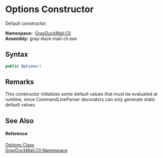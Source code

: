 Options Constructor
===================
Default constructor.

  **Namespace:**  [GrayDuckMail.Cli][1]  
  **Assembly:** gray-duck-mail-cli.exe

Syntax
------

```csharp
public Options()
```


Remarks
-------
 This constructor initializes some default values that must be evaluated at runtime, since CommandLineParser decorators can only generate static default values. 

See Also
--------

#### Reference
[Options Class][2]  
[GrayDuckMail.Cli Namespace][1]  

[1]: ../README.md
[2]: README.md